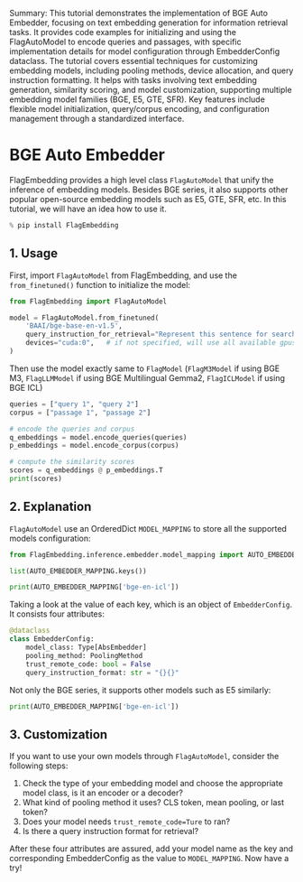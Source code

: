 Summary: This tutorial demonstrates the implementation of BGE Auto Embedder, focusing on text embedding generation for information retrieval tasks. It provides code examples for initializing and using the FlagAutoModel to encode queries and passages, with specific implementation details for model configuration through EmbedderConfig dataclass. The tutorial covers essential techniques for customizing embedding models, including pooling methods, device allocation, and query instruction formatting. It helps with tasks involving text embedding generation, similarity scoring, and model customization, supporting multiple embedding model families (BGE, E5, GTE, SFR). Key features include flexible model initialization, query/corpus encoding, and configuration management through a standardized interface.

# BGE Auto Embedder

FlagEmbedding provides a high level class `FlagAutoModel` that unify the inference of embedding models. Besides BGE series, it also supports other popular open-source embedding models such as E5, GTE, SFR, etc. In this tutorial, we will have an idea how to use it.


```python
% pip install FlagEmbedding
```

## 1. Usage

First, import `FlagAutoModel` from FlagEmbedding, and use the `from_finetuned()` function to initialize the model:


```python
from FlagEmbedding import FlagAutoModel

model = FlagAutoModel.from_finetuned(
    'BAAI/bge-base-en-v1.5',
    query_instruction_for_retrieval="Represent this sentence for searching relevant passages: ",
    devices="cuda:0",   # if not specified, will use all available gpus or cpu when no gpu available
)
```

Then use the model exactly same to `FlagModel` (`FlagM3Model` if using BGE M3, `FlagLLMModel` if using BGE Multilingual Gemma2, `FlagICLModel` if using BGE ICL)


```python
queries = ["query 1", "query 2"]
corpus = ["passage 1", "passage 2"]

# encode the queries and corpus
q_embeddings = model.encode_queries(queries)
p_embeddings = model.encode_corpus(corpus)

# compute the similarity scores
scores = q_embeddings @ p_embeddings.T
print(scores)
```

## 2. Explanation

`FlagAutoModel` use an OrderedDict `MODEL_MAPPING` to store all the supported models configuration:


```python
from FlagEmbedding.inference.embedder.model_mapping import AUTO_EMBEDDER_MAPPING

list(AUTO_EMBEDDER_MAPPING.keys())
```


```python
print(AUTO_EMBEDDER_MAPPING['bge-en-icl'])
```

Taking a look at the value of each key, which is an object of `EmbedderConfig`. It consists four attributes:

```python
@dataclass
class EmbedderConfig:
    model_class: Type[AbsEmbedder]
    pooling_method: PoolingMethod
    trust_remote_code: bool = False
    query_instruction_format: str = "{}{}"
```

Not only the BGE series, it supports other models such as E5 similarly:


```python
print(AUTO_EMBEDDER_MAPPING['bge-en-icl'])
```

## 3. Customization

If you want to use your own models through `FlagAutoModel`, consider the following steps:

1. Check the type of your embedding model and choose the appropriate model class, is it an encoder or a decoder?
2. What kind of pooling method it uses? CLS token, mean pooling, or last token?
3. Does your model needs `trust_remote_code=Ture` to ran?
4. Is there a query instruction format for retrieval?

After these four attributes are assured, add your model name as the key and corresponding EmbedderConfig as the value to `MODEL_MAPPING`. Now have a try!
